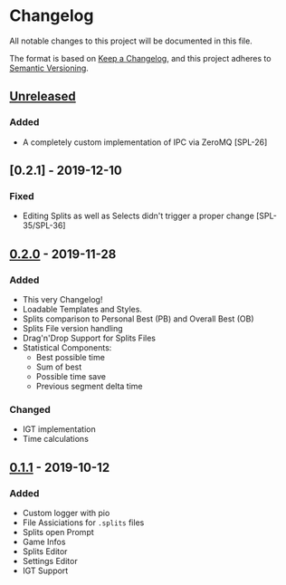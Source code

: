 # Changelog

All notable changes to this project will be documented in this file.

The format is based on [Keep a Changelog](https://keepachangelog.com/en/1.0.0/),
and this project adheres to [Semantic Versioning](https://semver.org/spec/v2.0.0.html).

## [Unreleased]

### Added

- A completely custom implementation of IPC via ZeroMQ [SPL-26]

## [0.2.1] - 2019-12-10

### Fixed

- Editing Splits as well as Selects didn't trigger a proper change [SPL-35/SPL-36]

## [0.2.0] - 2019-11-28

### Added

- This very Changelog!
- Loadable Templates and Styles.
- Splits comparison to Personal Best (PB) and Overall Best (OB)
- Splits File version handling
- Drag'n'Drop Support for Splits Files
- Statistical Components:
  - Best possible time
  - Sum of best
  - Possible time save
  - Previous segment delta time

### Changed

- IGT implementation
- Time calculations

## [0.1.1] - 2019-10-12

### Added

- Custom logger with pio
- File Assiciations for `.splits` files
- Splits open Prompt
- Game Infos
- Splits Editor
- Settings Editor
- IGT Support

[unreleased]: https://github.com/prefixaut/splitterino/compare/v0.2.0...HEAD
[0.2.0]: https://github.com/prefixaut/splitterino/compare/v0.1.1...v0.2.0
[0.1.1]: https://github.com/prefixaut/splitterino/releases/tag/v0.1.1
